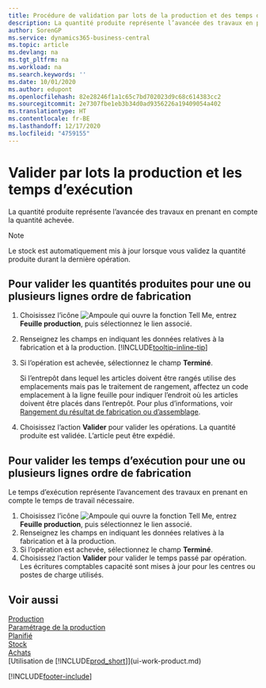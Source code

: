 ```yaml
---
title: Procédure de validation par lots de la production et des temps d’exécution | Microsoft Docs
description: La quantité produite représente l’avancée des travaux en prenant en compte la quantité achevée.
author: SorenGP
ms.service: dynamics365-business-central
ms.topic: article
ms.devlang: na
ms.tgt_pltfrm: na
ms.workload: na
ms.search.keywords: ''
ms.date: 10/01/2020
ms.author: edupont
ms.openlocfilehash: 82e28246f1a1c65c7bd702023d9c68c614383cc2
ms.sourcegitcommit: 2e7307fbe1eb3b34d0ad9356226a19409054a402
ms.translationtype: HT
ms.contentlocale: fr-BE
ms.lasthandoff: 12/17/2020
ms.locfileid: "4759155"
---
```

# <a name="batch-post-output-and-run-times"></a>Valider par lots la production et les temps d’exécution
La quantité produite représente l’avancée des travaux en prenant en compte la quantité achevée.  

> [!NOTE]
> Le stock est automatiquement mis à jour lorsque vous validez la quantité produite durant la dernière opération.  

## <a name="to-post-output-quantities-for-one-or-more-production-order-lines"></a>Pour valider les quantités produites pour une ou plusieurs lignes ordre de fabrication
1. Choisissez l’icône ![Ampoule qui ouvre la fonction Tell Me](media/ui-search/search_small.png "Dites-moi ce que vous voulez faire"), entrez **Feuille production**, puis sélectionnez le lien associé.  
2. Renseignez les champs en indiquant les données relatives à la fabrication et à la production. [!INCLUDE[tooltip-inline-tip](includes/tooltip-inline-tip_md.md)]
3. Si l’opération est achevée, sélectionnez le champ **Terminé**.  

    Si l’entrepôt dans lequel les articles doivent être rangés utilise des emplacements mais pas le traitement de rangement, affectez un code emplacement à la ligne feuille pour indiquer l’endroit où les articles doivent être placés dans l’entrepôt. Pour plus d’informations, voir [Rangement du résultat de fabrication ou d’assemblage](warehouse-how-to-put-away-production-output.md).  

4. Choisissez l’action **Valider** pour valider les opérations. La quantité produite est validée. L’article peut être expédié.  

## <a name="to-post-run-times-for-one-or-more-production-order-lines"></a>Pour valider les temps d’exécution pour une ou plusieurs lignes ordre de fabrication
Le temps d’exécution représente l’avancement des travaux en prenant en compte le temps de travail nécessaire.    

1.  Choisissez l’icône ![Ampoule qui ouvre la fonction Tell Me](media/ui-search/search_small.png "Dites-moi ce que vous voulez faire"), entrez **Feuille production**, puis sélectionnez le lien associé.  
2. Renseignez les champs en indiquant les données relatives à la fabrication et à la production.  
3.  Si l’opération est achevée, sélectionnez le champ **Terminé**.  
4. Choisissez l’action **Valider** pour valider le temps passé par opération. Les écritures comptables capacité sont mises à jour pour les centres ou postes de charge utilisés.

## <a name="see-also"></a>Voir aussi  
[Production](production-manage-manufacturing.md)    
[Paramétrage de la production](production-configure-production-processes.md)  
[Planifié](production-planning.md)      
[Stock](inventory-manage-inventory.md)  
[Achats](purchasing-manage-purchasing.md)  
[Utilisation de [!INCLUDE[prod_short](includes/prod_short.md)]](ui-work-product.md)


[!INCLUDE[footer-include](includes/footer-banner.md)]